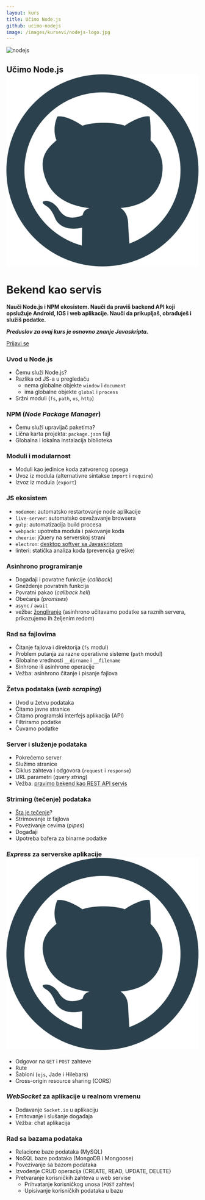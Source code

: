 ```yaml
---
layout: kurs
title: Učimo Node.js
github: ucimo-nodejs
image: /images/kursevi/nodejs-logo.jpg
---
```


![nodejs]({{page.image}})

## Učimo Node.js [<img src="/images/ui/ikonice/github.svg" class="ikonica-veca">](https://github.com/skolakoda/ucimo-nodejs)

# Bekend kao servis

**Nauči Node.js i NPM ekosistem. Nauči da praviš backend API koji opslužuje Android, IOS i web aplikacije. Nauči da prikupljaš, obrađuješ i služiš podatke.**

***Preduslov za ovaj kurs je osnovno znanje Javaskripta.***

<a href="/kursevi/prijava?kurs=3" class="btn float-right">Prijavi se</a>

<!-- https://scotch.io/tutorials/building-and-securing-a-modern-backend-api -->

### Uvod u Node.js
- Čemu služi Node.js?
- Razlika od JS-a u pregledaču
  - nema globalne objekte `window` i `document`
  - ima globalne objekte `global` i `process`
- Sržni moduli (`fs`, `path`, `os`, `http`)

### NPM (*Node Package Manager*)
- Čemu služi upravljač paketima?
- Lična karta projekta: `package.json` fajl
- Globalna i lokalna instalacija biblioteka

### Moduli i modularnost
- Moduli kao jedinice koda zatvorenog opsega
- Uvoz iz modula (alternativne sintakse `import` i `require`)
- Izvoz iz modula (`export`)

### JS ekosistem

- `nodemon`: automatsko restartovanje node aplikacije
- `live-server`: automatsko osvežavanje browsera
- `gulp`: automatizacija build procesa
- `webpack`: upotreba modula i pakovanje koda
- `cheerio`: jQuery na serverskoj strani
- `electron`: [desktop softver sa Javaskriptom](/javaskript-desktop-softver)
- linteri: statička analiza koda (prevencija greške)

### Asinhrono programiranje
- Događaji i povratne funkcije (*callback*)
- Gneždenje povratnih funkcija
- Povratni pakao (*callback hell*)
- Obećanja (*promises*)
- `async` / `await`
- vežba: [žongliranje](https://github.com/workshopper/learnyounode/blob/master/exercises/juggling_async/problem.md) (asinhrono učitavamo podatke sa raznih servera, prikazujemo ih željenim redom)

### Rad sa fajlovima
- Čitanje fajlova i direktorija (`fs` modul)
- Problem putanja za razne operativne sisteme (`path` modul)
- Globalne vrednosti `__dirname` i `__filename`
- Sinhrone ili asinhrone operacije
- Vežba: asinhrono čitanje i pisanje fajlova

### Žetva podataka (*web scraping*)
- Uvod u žetvu podataka
- Čitamo javne stranice
- Čitamo programski interfejs aplikacija (API)
- Filtriramo podatke
- Čuvamo podatke

### Server i služenje podataka
- Pokrećemo server
- Služimo stranice
- Ciklus zahteva i odgovora (`request` i `response`)
- URL parametri (*query string*)
- Vežba: [pravimo bekend kao REST API servis](https://stormpath.com/blog/tutorial-build-rest-api-mobile-apps-using-node-js)

### Striming (tečenje) podataka
- [Šta je tečenje](https://medium.freecodecamp.org/node-js-streams-everything-you-need-to-know-c9141306be93)?
- Strimovanje iz fajlova
- Povezivanje cevima (*pipes*)
- Događaji
- Upotreba bafera za binarne podatke

### *Express* za serverske aplikacije [<img src="/images/ui/ikonice/github.svg" class="ikonica-veca">](https://github.com/skolakoda/ucimo-express)
- Odgovor na `GET` i `POST` zahteve
- Rute
- Šabloni (`ejs`, Jade i Hilebars)
- Cross-origin resource sharing (CORS)

### *WebSocket* za aplikacije u realnom vremenu
- Dodavanje `Socket.io` u aplikaciju
- Emitovanje i slušanje događaja
- Vežba: chat aplikacija

### Rad sa bazama podataka
- Relacione baze podataka (MySQL)
- NoSQL baze podataka (MongoDB i Mongoose)
- Povezivanje sa bazom podataka
- Izvođenje CRUD operacija (CREATE, READ, UPDATE, DELETE)
- Pretvaranje korisničkih zahteva u web servise
  - Prihvatanje korisničkog unosa (`POST` zahtev)
  - Upisivanje korisničkih podataka u bazu
